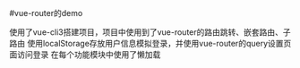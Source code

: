 #vue-router的demo

使用了vue-cli3搭建项目，项目中使用到了vue-router的路由跳转、嵌套路由、子路由
使用localStorage存放用户信息模拟登录，并使用vue-router的query设置页面访问登录
在每个功能模块中使用了懒加载
